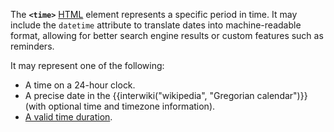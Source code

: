 The **`<time>`** [HTML](https://developer.mozilla.org/en-US/docs/Web/HTML) element represents a specific period in time. It may include the `datetime` attribute to translate dates into machine-readable format, allowing for better search engine results or custom features such as reminders.

It may represent one of the following:

- A time on a 24-hour clock.
- A precise date in the {{interwiki("wikipedia", "Gregorian calendar")}} (with optional time and timezone information).
- [A valid time duration](https://html.spec.whatwg.org/multipage/common-microsyntaxes.html#valid-duration-string).
